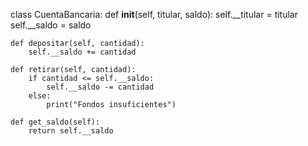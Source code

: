 class CuentaBancaria:
    def __init__(self, titular, saldo):
        self.__titular = titular
        self.__saldo = saldo

    def depositar(self, cantidad):
        self.__saldo += cantidad

    def retirar(self, cantidad):
        if cantidad <= self.__saldo:
            self.__saldo -= cantidad
        else:
            print("Fondos insuficientes")

    def get_saldo(self):
        return self.__saldo
